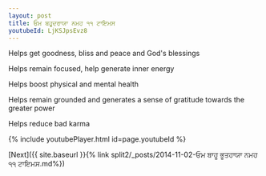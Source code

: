 ```yaml
---
layout: post
title: ਓਮ ਬਹੂਦਰਾਯਾ ਨਮਹ ੧੧ ਟਾਇਮਸ
youtubeId: LjKSJpsEvz8
---
```

 
 
Helps get goodness, bliss and peace and God's blessings
 
Helps remain focused, help generate inner energy 
 
Helps boost physical and mental health 
 
Helps remain grounded and generates a sense of gratitude towards the greater power 
 
Helps reduce bad karma
 
 
 
 


{% include youtubePlayer.html id=page.youtubeId %}
 
[Next]({{ site.baseurl }}{% link  split2/_posts/2014-11-02-ਓਮ ਬਾਹੂ ਭੂਤਹਾਯਾ ਨਮਹ ੧੧ ਟਾਇਮਸ.md%})
 
